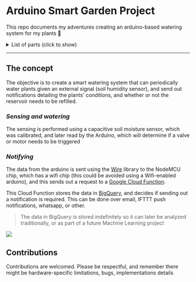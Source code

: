 # Arduino Smart Garden Project

This repo documents my adventures creating an arduino-based watering system for my plants 🌱

<details>

<summary>List of parts (click to show)</summary>

- Arduino UNO (AVR REV 3 SMD). [Pin diagram](https://content.arduino.cc/assets/Pinout-UNOrev3SMD_latest.pdf). [Buy](https://store.arduino.cc/products/arduino-uno-rev3-smd)
- NodeMCU ESP8266 12-E Kit. [Pin diagram](https://randomnerdtutorials.com/esp8266-pinout-reference-gpios/). [Buy](https://www.amazon.com/Wireless-NodeMcu-Internet-Development-ESP8266/dp/B08F7HNGRT)
- Capacitive soil humidity sensor. [Buy](https://www.amazon.com/gp/product/B07H3P1NRM)
- Dupont cables
- Some soldering (could be avoided)

> Please do note using an arduino uno ***and*** an ESP8266 12-E Kit is overkill, but that's what I ended up using for this project

</details>

---

## The concept
The objective is to create a smart watering system that can periodically water plants given an external signal (soil humidity sensor), and send out notifications detailing the plants' conditions, and whether or not the reservoir needs to be refilled.

### *Sensing and watering*
The sensing is performed using a capacitive soil moisture sensor, which was calibrated, and later read by the Arduino, which will determine if a valve or motor needs to be triggered

### *Notifying*
The data from the arduino is sent using the [Wire](https://www.arduino.cc/reference/en/language/functions/communication/wire/) library to the NodeMCU chip, which has a wifi chip (this could be avoided using a Wifi-enabled arduino), and this sends out a request to a [Google Cloud Function](https://cloud.google.com/functions).

This Cloud Function stores the data in [BigQuery](https://cloud.google.com/bigquery), and decides if sending out a notification is required. This can be done over email, IFTTT push notifications, whatsapp, or other. 

> The data in BigQuery is stored indefinitely so it can later be analyzed traditionally, or as part of a future Machine Learning project

![](https://lucid.app/publicSegments/view/1cf532b9-edc9-4a68-8419-372b6e287ed9/image.jpeg)


## Contributions

Contributions are welcomed. Please be respectful, and remember there might be hardware-specific limitations, bugs, implementations details